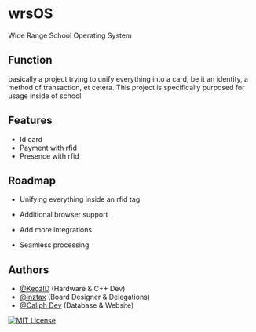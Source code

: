 
# wrsOS
Wide Range School Operating System


## Function
basically a project trying to unify everything into a card, be it an identity, a method of transaction, et cetera. This project is specifically purposed for usage inside of school


## Features

- Id card
- Payment with rfid
- Presence with rfid


## Roadmap

- Unifying everything inside an rfid tag

- Additional browser support

- Add more integrations

- Seamless processing


## Authors

- [@KeozID](https://www.github.com/keozid) (Hardware & C++ Dev)
- [@inztax](https://github.com/inztax) (Board Designer & Delegations)
- [@Caliph Dev](https://www.github.com/caliph91) (Database & Website)


[![MIT License](https://img.shields.io/badge/License-MIT-green.svg)](https://choosealicense.com/licenses/mit/)
